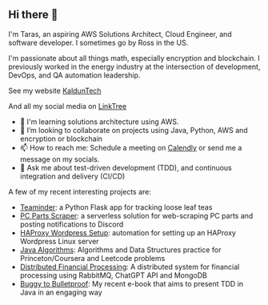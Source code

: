 ## Hi there 👋

I'm Taras, an aspiring AWS Solutions Architect, Cloud Engineer, and software developer. I sometimes go by Ross in the US.

I'm passionate about all things math, especially encryption and blockchain. I previously worked in the energy industry at the intersection of development, DevOps, and QA automation leadership.

See my website [KaldunTech](https://kalduntech.com/)

And all my social media on [LinkTree](https://linktr.ee/kaldun_tech)

- 🌱 I'm learning solutions architecture using AWS.
- 👯 I’m looking to collaborate on projects using Java, Python, AWS and encryption or blockchain
- 📫 How to reach me: Schedule a meeting on [Calendly](https://calendly.com/kaldun/meeting) or send me a message on my socials.
- 💬 Ask me about test-driven development (TDD), and continuous integration and delivery (CI/CD)

A few of my recent interesting projects are:
- [Teaminder](https://github.com/kaldun-tech/herbly-teaminder): a Python Flask app for tracking loose leaf teas
- [PC Parts Scraper](https://github.com/kaldun-tech/pc-parts-scraper): a serverless solution for web-scraping PC parts and posting notifications to Discord
- [HAProxy Wordpress Setup](https://github.com/kaldun-tech/haproxy-wordpress-setup): automation for setting up an HAProxy Wordpress Linux server
- [Java Algorithms](https://github.com/kaldun-tech?tab=repositories): Algorithms and Data Structures practice for Princeton/Coursera and Leetcode problems
- [Distributed Financial Processing](https://github.com/kaldun-tech/distributed-financial-processing): A distributed system for financial processing using RabbitMQ, ChatGPT API and MongoDB
- [Buggy to Bulletproof](https://github.com/kaldun-tech/buggy-to-bulletproof): My recent e-book that aims to present TDD in Java in an engaging way
<!--
**kaldun-tech/kaldun-tech** is a ✨ _special_ ✨ repository because its `README.md` (this file) appears on your GitHub profile.

Here are some ideas to get you started:

- 🔭 I’m currently working on ...
- 🌱 I’m currently learning ...
- 👯 I’m looking to collaborate on ...
- 🤔 I’m looking for help with ...
- 💬 Ask me about ...
- 📫 How to reach me: ...
- 😄 Pronouns: ...
- ⚡ Fun fact: ...
-->
